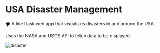 # USA Disaster Management
 🌪️ A live flask web app that visualizes disasters in and around the USA.

Uses the NASA and USGS API to fetch data to be displayed.

![disaster](https://github.com/user-attachments/assets/d7dc2e0a-8d4d-4f95-ae9f-abedc3a35aad)
